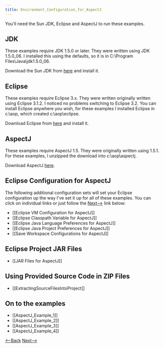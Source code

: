 ```yaml
---
title: Environment_Configuration_for_AspectJ
---
```

You'll need the Sun JDK, Eclipse and AspectJ to run these examples.

## JDK
These examples require JDK 1.5.0 or later. They were written using JDK 1.5.0_06. I installed this using the defaults, so it is in C:\Program Files\Java\jdk1.5.0_06.

Download the Sun JDK from [here](http://java.sun.com/j2se/1.5.0/download.jsp) and install it.

## Eclipse
These examples require Eclipse 3.x. They were written originally written using Eclipse 3.1.2. I noticed no problems switching to Eclipse 3.2. You can install Eclipse anywhere you wish, for these examples I installed Eclipse in c:\aop, which created c:\aop\eclipse.

Download Eclipse from [here](http://www.eclipse.org/downloads/) and install it.

## AspectJ
These examples require AspectJ 1.5. They were originally written using 1.5.1. For these examples, I unzipped the download into c:\aop\aspectj.

Download AspectJ [here](http://www.eclipse.org/aspectj/downloads.php).

## Eclipse Configuration for AspectJ
The following additional configuration sets will set your Eclipse configuration up the way I've set it up for all of these examples. You can click on individual links or just follow the [Next-->]({{_site.pagesurl}}/Eclipse_VM_Configuration_for_AspectJ) link below:
* [[Eclipse VM Configuration for AspectJ]]
* [[Eclipse Classpath Variable for AspectJ]]
* [[Eclipse Java Language Preferences for AspectJ]]
* [[Eclipse Java Project Preferences for AspectJ]]
* [[Save Workspace Configurations for AspectJ]]

## Eclipse Project JAR Files
* [[JAR Files for AspectJ]]

## Using Provided Source Code in ZIP Files
* [[ExtractingSourceFilesIntoProject]]

## On to the examples
* [[AspectJ_Example_1]]
* [[AspectJ_Example_2]]
* [[AspectJ_Example_3]]
* [[AspectJ_Example_4]]

[<--Back]({{_site.pagesurl}}/AspectJ_Self_Study) [Next-->]({{_site.pagesurl}}/Eclipse_VM_Configuration_for_AspectJ)
